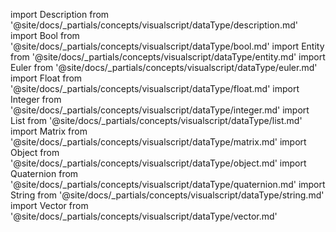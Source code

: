 import Description from '@site/docs/_partials/concepts/visualscript/dataType/description.md'
import Bool from '@site/docs/_partials/concepts/visualscript/dataType/bool.md'
import Entity from '@site/docs/_partials/concepts/visualscript/dataType/entity.md'
import Euler from '@site/docs/_partials/concepts/visualscript/dataType/euler.md'
import Float from '@site/docs/_partials/concepts/visualscript/dataType/float.md'
import Integer from '@site/docs/_partials/concepts/visualscript/dataType/integer.md'
import List from '@site/docs/_partials/concepts/visualscript/dataType/list.md'
import Matrix from '@site/docs/_partials/concepts/visualscript/dataType/matrix.md'
import Object from '@site/docs/_partials/concepts/visualscript/dataType/object.md'
import Quaternion from '@site/docs/_partials/concepts/visualscript/dataType/quaternion.md'
import String from '@site/docs/_partials/concepts/visualscript/dataType/string.md'
import Vector from '@site/docs/_partials/concepts/visualscript/dataType/vector.md'

<Description />
<Integer />
<Float />
<String />
<Bool />
<Vector />
<Matrix />
<Entity />
<Object />
<List />
<Euler />
<Quaternion />

